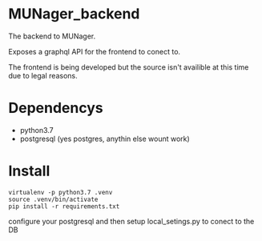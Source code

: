 # MUNager_backend
The backend to MUNager.

Exposes a graphql API for the frontend to conect to.

The frontend is being developed but the source isn't availible at this time due to legal reasons.

# Dependencys
- python3.7
- postgresql (yes postgres, anythin else wount work)

# Install
```
virtualenv -p python3.7 .venv
source .venv/bin/activate
pip install -r requirements.txt
```
configure your postgresql and then setup local_setings.py to conect to the DB

